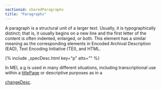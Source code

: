 ```yaml
---
sectionid: sharedParagraphs
title: "Paragraphs"
---
```




A paragraph is a structural unit of a larger text. Usually, it is typographically
distinct;
that is, it usually begins on a new line and the first letter of the content is often
indented, enlarged, or both. This element has a similar meaning as the corresponding
elements in Encoded Archival Description (EAD), Text Encoding Initiative (TEI), and
HTML.



{% include _specDesc.html key="p" atts="" %}



In MEI, a <a class="link_odd_elementSpec" href="/v3/elements/p">p</a> is used in many different situations, including
transcriptional use within a 
<a class="link_odd_elementSpec" href="/v3/elements/titlePage">titlePage</a> or descriptive purposes as in a

<a class="link_odd_elementSpec" href="/v3/elements/changeDesc">changeDesc</a>.

